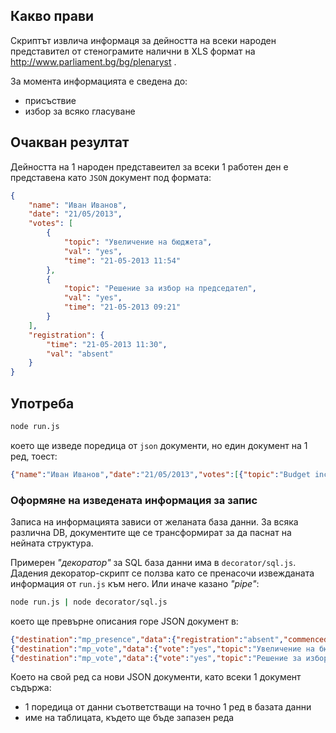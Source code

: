 ## Какво прави
Скриптът извлича информаця за дейността на всеки народен представител от стенограмите налични в XLS формат на http://www.parliament.bg/bg/plenaryst .

За момента информацията е сведена до:

 - присъствие
 - избор за всяко гласуване

## Очакван резултат
Дейността на 1 народен представеител за всеки 1 работен ден е представена като `JSON` документ под формата:

```json
{
    "name": "Иван Иванов",
    "date": "21/05/2013",
    "votes": [
        {
            "topic": "Увеличение на бюджета",
            "val": "yes",
            "time": "21-05-2013 11:54"
        },
        {
            "topic": "Решение за избор на председател",
            "val": "yes",
            "time": "21-05-2013 09:21"
        }
    ],
    "registration": {
        "time": "21-05-2013 11:30",
        "val": "absent"
    }
}
```

## Употреба
```bash
node run.js 
```

което ще изведе поредица от `json` документи, но един документ на 1 ред, тоест:

```json
{"name":"Иван Иванов","date":"21/05/2013","votes":[{"topic":"Budget increase","val":"yes","time":"21-05-2013 11:54"}, /*...*/],"registration":{/*...*/}}
 ```

### Оформяне на изведената информация за запис
Записа на информацията зависи от желаната база данни. За всяка различна DB, документите ще се трансформират за да паснат на нейната структура.

Примерен _"декоратор"_ за SQL база данни има в `decorator/sql.js`. Дадения декоратор-скрипт се ползва като се пренасочи извежданата информация от `run.js` към него. Или иначе казано _"pipe"_:

```bash
node run.js | node decorator/sql.js
```

което ще превърне описания горе JSON документ в:

```json
{"destination":"mp_presence","data":{"registration":"absent","commenced_at":"21-05-2013 11:30"}}
{"destination":"mp_vote","data":{"vote":"yes","topic":"Увеличение на бюджета","time":"21-05-2013 11:54"}}
{"destination":"mp_vote","data":{"vote":"yes","topic":"Решение за избор на председател","time":"21-05-2013 09:21"}}
```

Което на свой ред са нови JSON документи, като всеки 1 документ съдържа:

 - 1 поредица от данни съответстващи на точно 1 ред в базата данни
 - име на таблицата, където ще бъде запазен реда